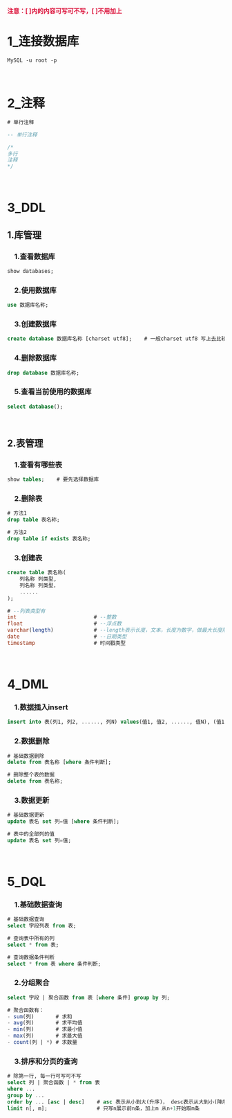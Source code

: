 
**<font color=Crimson>注意：[ ]内的内容可写可不写，[ ]不用加上</font>**

# **1_连接数据库**

```CMD
MySQL -u root -p
```

&nbsp;
# **2_注释**

```SQL
# 单行注释

-- 单行注释

/*
多行
注释
*/
```


&nbsp;
# **3_DDL**

## **1.库管理**

### **&emsp;1.查看数据库**

```SQL
show databases;
```

### **&emsp;2.使用数据库**

```SQL
use 数据库名称;
```

### **&emsp;3.创建数据库**

```SQL
create database 数据库名称 [charset utf8];    # 一般charset utf8 写上去比较好
```

### **&emsp;4.删除数据库**

```SQL
drop database 数据库名称;
```

### **&emsp;5.查看当前使用的数据库**

```SQL
select database();
```

&nbsp;
## **2.表管理**

### **&emsp;1.查看有哪些表**

```SQL
show tables;    # 要先选择数据库
```

### **&emsp;2.删除表**

```SQL
# 方法1
drop table 表名称;

# 方法2
drop table if exists 表名称;
```

### **&emsp;3.创建表**

```SQL
create table 表名称(
	列名称 列类型,
	列名称 列类型，
	......
);

# --列表类型有
int                         # --整数
float                       # --浮点数
varchar(length)             # --length表示长度，文本，长度为数字，做最大长度限制
date                        # --日期类型
timestamp                   # 时间戳类型
```

&nbsp;
# **4_DML**

### **&emsp;1.数据插入insert**

```SQL
insert into 表(列1, 列2, ......, 列N) values(值1, 值2, ......, 值N), (值1, 值2, ......, 值N);      # SQL写字符串时只能用''包围
```

### **&emsp;2.数据删除**

```SQL
# 基础数据删除
delete from 表名称 [where 条件判断];

# 删除整个表的数据
delete from 表名称;
```

### **&emsp;3.数据更新**

```SQL
# 基础数据更新
update 表名 set 列=值 [where 条件判断];

# 表中的全部列的值
update 表名 set 列=值;
```

&nbsp;
# **5_DQL**

### **&emsp;1.基础数据查询**

```SQL
# 基础数据查询
select 字段列表 from 表;

# 查询表中所有的列
select * from 表;

# 查询数据条件判断
select * from 表 where 条件判断;
```

### **&emsp;2.分组聚合**

```SQL
select 字段 | 聚合函数 from 表 [where 条件] group by 列;

# 聚合函数有：
- sum(列)       # 求和
- avg(列)       # 求平均值
- min(列)       # 求最小值
- max(列)       # 求最大值
- count(列 | *) # 求数量
```

### **&emsp;3.排序和分页的查询**

```SQL
# 除第一行, 每一行可写可不写
select 列 | 聚合函数 | * from 表
where ...
group by ...
order by ... [asc | desc]    # asc 表示从小到大(升序)， desc表示从大到小(降序)
limit n[, m];                # 只写n展示前n条，加上m 从n+1开始取m条
```
